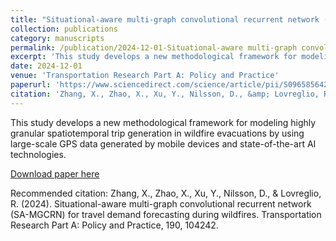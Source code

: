 ```yaml
---
title: "Situational-aware multi-graph convolutional recurrent network (SA-MGCRN) for travel demand forecasting during wildfires"
collection: publications
category: manuscripts
permalink: /publication/2024-12-01-Situational-aware multi-graph convolutional recurrent network (SA-MGCRN) for travel demand forecasting during wildfires
excerpt: 'This study develops a new methodological framework for modeling highly granular spatiotemporal trip generation in wildfire evacuations by using large-scale GPS data generated by mobile devices and state-of-the-art AI technologies.'
date: 2024-12-01
venue: 'Transportation Research Part A: Policy and Practice'
paperurl: 'https://www.sciencedirect.com/science/article/pii/S0965856424002908'
citation: 'Zhang, X., Zhao, X., Xu, Y., Nilsson, D., &amp; Lovreglio, R. (2024). Situational-aware multi-graph convolutional recurrent network (SA-MGCRN) for travel demand forecasting during wildfires. Transportation Research Part A: Policy and Practice, 190, 104242.'
---
```

This study develops a new methodological framework for modeling highly granular spatiotemporal trip generation in wildfire evacuations by using large-scale GPS data generated by mobile devices and state-of-the-art AI technologies.

[Download paper here](https://www.sciencedirect.com/science/article/pii/S0965856424002908)

Recommended citation: Zhang, X., Zhao, X., Xu, Y., Nilsson, D., & Lovreglio, R. (2024). Situational-aware multi-graph convolutional recurrent network (SA-MGCRN) for travel demand forecasting during wildfires. Transportation Research Part A: Policy and Practice, 190, 104242.